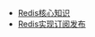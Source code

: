 * [Redis核心知识](/notes/后端开发/Redis/Redis核心知识/Redis核心知识.md)
* [Redis实现订阅发布](/notes/后端开发/Redis/Redis实现订阅发布/Redis实现订阅发布.md)
